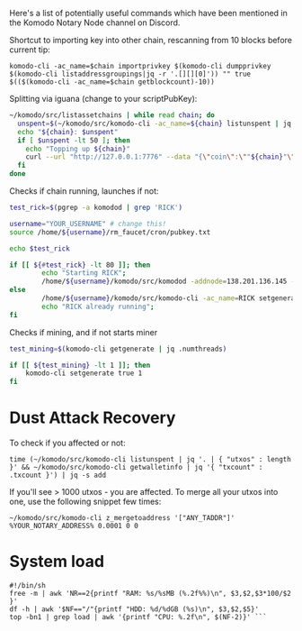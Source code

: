 Here's a list of potentially useful commands which have been mentioned in the Komodo Notary Node channel on Discord.

Shortcut to importing key into other chain, rescanning from 10 blocks before current tip:

`komodo-cli -ac_name=$chain importprivkey $(komodo-cli dumpprivkey $(komodo-cli listaddressgroupings|jq -r '.[][][0]')) "" true $(($(komodo-cli -ac_name=$chain getblockcount)-10))`


Splitting via iguana (change to your scriptPubKey):
```bash
~/komodo/src/listassetchains | while read chain; do
  unspent=$(~/komodo/src/komodo-cli -ac_name=${chain} listunspent | jq '[.[] | select (.generated==false and .amount==0.0001 and .spendable==true and (.scriptPubKey == "'210227e5cad3731e381df157de189527aac8eb50d82a13ce2bd81153984ebc749515ac'"))] | length')
  echo "${chain}: $unspent"
  if [ $unspent -lt 50 ]; then
    echo "Topping up ${chain}"
    curl --url "http://127.0.0.1:7776" --data "{\"coin\":\""${chain}"\",\"agent\":\"iguana\",\"method\":\"splitfunds\",\"satoshis\":\"10000\",\"sendflag\":1,\"duplicates\":"100"}"
  fi
done
```

Checks if chain running, launches if not:
```bash
test_rick=$(pgrep -a komodod | grep 'RICK')

username="YOUR_USERNAME" # change this!
source /home/${username}/rm_faucet/cron/pubkey.txt

echo $test_rick

if [[ ${#test_rick} -lt 80 ]]; then
        echo "Starting RICK";
        /home/${username}/komodo/src/komodod -addnode=138.201.136.145 -addnode=95.217.44.58 -ac_supply=90000000000 -ac_staked=10 -ac_name=RICK -ac_reward=100000000 -ac_cc=3 -pubkey=$pubkey &
else
        /home/${username}/komodo/src/komodo-cli -ac_name=RICK setgenerate true $mining
        echo "RICK already running";
fi
```

Checks if mining, and if not starts miner
```bash
test_mining=$(komodo-cli getgenerate | jq .numthreads)

if [[ ${test_mining} -lt 1 ]]; then
    komodo-cli setgenerate true 1
fi
```

# Dust Attack Recovery

To check if you affected or not:

`time (~/komodo/src/komodo-cli listunspent | jq '. | { "utxos" : length }' && ~/komodo/src/komodo-cli getwalletinfo | jq '{ "txcount" : .txcount }') | jq -s add`

If you'll see > 1000 utxos - you are affected. To merge all your utxos into one, use the following snippet few times:

`~/komodo/src/komodo-cli z_mergetoaddress '["ANY_TADDR"]' %YOUR_NOTARY_ADDRESS% 0.0001 0 0`

# System load
```
#!/bin/sh
free -m | awk 'NR==2{printf "RAM: %s/%sMB (%.2f%%)\n", $3,$2,$3*100/$2 }'
df -h | awk '$NF=="/"{printf "HDD: %d/%dGB (%s)\n", $3,$2,$5}'
top -bn1 | grep load | awk '{printf "CPU: %.2f\n", $(NF-2)}' ```

